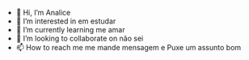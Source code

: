 - 👋 Hi, I’m Analice
- 👀 I’m interested in em estudar
- 🌱 I’m currently learning me amar
- 💞️ I’m looking to collaborate on não sei
- 📫 How to reach me me mande mensagem e Puxe um assunto bom

<!---
anabizi/anabizi is a ✨ special ✨ repository because its `README.md` (this file) appears on your GitHub profile.
You can click the Preview link to take a look at your changes.
--->
